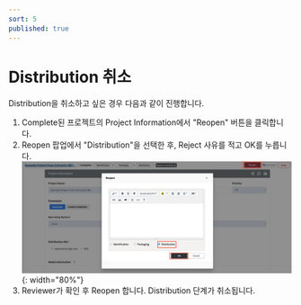 ```yaml
---
sort: 5
published: true
---
```


# Distribution 취소
Distribution을 취소하고 싶은 경우 다음과 같이 진행합니다.
1. Complete된 프로젝트의 Project Information에서 "Reopen" 버튼을 클릭합니다.
2. Reopen 팝업에서 "Distribution"을 선택한 후, Reject 사유를 적고 OK를 누릅니다.
   ![DistReopenProject](../../images/project/distribution/dist_complete_prj_reopen.png){: width="80%"}
3. Reviewer가 확인 후 Reopen 합니다. Distribution 단계가 취소됩니다.
